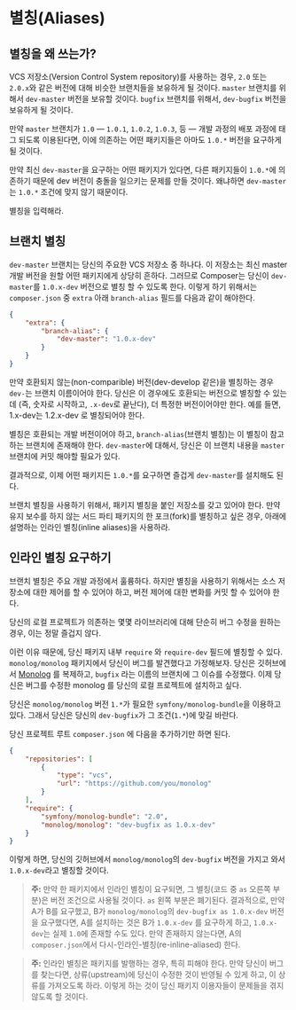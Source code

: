 <!--
    tagline: Alias branch names to versions
-->

# 별칭(Aliases)

## 별칭을 왜 쓰는가?

VCS 저장소(Version Control System repository)를 사용하는 경우, `2.0` 또는 `2.0.x`와 같은 버전에
대해 비슷한 브랜치들을 보유하게 될 것이다. `master` 브랜치를 위해서 `dev-master` 버전을 보유할
것이다. `bugfix` 브랜치를 위해서, `dev-bugfix` 버전을 보유하게 될 것이다.

만약 `master` 브랜치가 `1.0` ― `1.0.1`, `1.0.2`, `1.0.3`, 등 ― 개발 과정의 배포 과정에
태그 되도록 이용된다면, 이에 의존하는 어떤 패키지들은 아마도 `1.0.*` 버전을 요구하게 될 것이다.

만약 최신 `dev-master`을 요구하는 어떤 패키지가 있다면, 다른 패키지들이 `1.0.*`에 의존하기 때문에
dev 버전이 충돌을 일으키는 문제를 만들 것이다. 왜냐하면 `dev-master`는 `1.0.*` 조건에 맞지 않기
때문이다.

별칭을 입력해라.

## 브랜치 별칭

`dev-master` 브랜치는 당신의 주요한 VCS 저장소 중 하나다. 이 저장소는 최신 master 개발 버전을 원할
어떤 패키지에게 상당히 흔하다. 그러므로 Composer는 당신이 `dev-master`를 `1.0.x-dev` 버전으로 별칭
할 수 있도록 한다. 이렇게 하기 위해서는 `composer.json` 중 `extra` 아래 `branch-alias` 필드를
다음과 같이 해야한다.

```json
{
    "extra": {
        "branch-alias": {
            "dev-master": "1.0.x-dev"
        }
    }
}
```

만약 호환되지 않는(non-comparible) 버전(dev-develop 같은)을 별칭하는 경우 `dev-`는
브랜치 이름이어야 한다. 당신은 이 경우에도 호환되는 버전으로 별칭할 수 있는데
(즉, 숫자로 시작하고, `.x-dev`로 끝난다), 더 특정한 버전이어야만 한다.
예를 들면, 1.x-dev는 1.2.x-dev 로 별칭되어야 한다.

별칭은 호환되는 개발 버전이어야 하고, `branch-alias`(브랜치 별칭)는 이 별칭이 참고하는
브랜치에 존재해야 한다. `dev-master`에 대해서, 당신은 이 브랜치 내용을 `master` 브랜치에
커밋 해야할 필요가 있다.

결과적으로, 이제 어떤 패키지든 `1.0.*`를 요구하면 즐겁게 `dev-master`를 설치해도 된다.

브랜치 별칭을 사용하기 위해서, 패키지 별칭을 붙인 저장소를 갖고 있어야 한다. 만약
유지 보수를 하지 않는 서드 파티 패키지의 한 포크(fork)를 별칭하고 싶은 경우, 아래에
설명하는 인라인 별칭(inline aliases)을 사용하라.

## 인라인 별칭 요구하기

브랜치 별칭은 주요 개발 과정에서 훌륭하다. 하지만 별칭을 사용하기 위해서는
소스 저장소에 대한 제어를 할 수 있어야 하고, 버전 제어에 대한 변화를 커밋
할 수 있어야 한다.

당신의 로컬 프로젝트가 의존하는 몇몇 라이브러리에 대해 단순히 버그 수정을
원하는 경우, 이는 정말 즐겁지 않다.

이런 이유 때문에, 당신 패키지 내부 `require` 와 `require-dev` 필드에 별칭할 수
있다. `monolog/monolog` 패키지에서 당신이 버그를 발견했다고 가정해보자. 당신은
깃허브에서 [Monolog](https://github.com/Seldaek/monolog) 를 복제하고, `bugfix`
라는 이름의 브랜치에 그 이슈를 수정했다. 이제 당신은 버그를 수정한 monolog 를
당신의 로컬 프로젝트에 설치하고 싶다.

당신은 `monolog/monolog` 버전 `1.*`가 필요한 `symfony/monolog-bundle`을 이용하고
있다. 그래서 당신은 당신의 `dev-bugfix`가 그 조건(`1.*`)에 맞길 바란다.

당신 프로젝트 루트 `composer.json` 에 다음을 추가하기만 하면 된다.

```json
{
    "repositories": [
        {
            "type": "vcs",
            "url": "https://github.com/you/monolog"
        }
    ],
    "require": {
        "symfony/monolog-bundle": "2.0",
        "monolog/monolog": "dev-bugfix as 1.0.x-dev"
    }
}
```

이렇게 하면, 당신의 깃허브에서 `monolog/monolog`의 `dev-bugfix` 버전을 가지고 와서
`1.0.x-dev`라고 별칭할 것이다.

> **주:** 만약 한 패키지에서 인라인 별칭이 요구되면, 그 별칭(코드 중 `as`
> 오른쪽 부분)은 버전 조건으로 사용될 것이다. `as` 왼쪽 부분은 폐기된다.
> 결과적으로, 만약 A가 B를 요구했고, B가 `monolog/monolog`의
> `dev-bugfix as 1.0.x-dev` 버전을 요구했다면, A를 설치하는 것은 B가 `1.0.x-dev`
> 를 요구하게 하고, `1.0.x-dev`는 실제 `1.0`에 존재할 수도 있다.
> 만약 존재하지 않는다면, A의 `composer.json`에서 다시-인라인-별칭(re-inline-aliased)
> 한다.

> **주:** 인라인 별칭은 패키지를 발행하는 경우, 특히 피해야 한다.
> 만약 당신이 버그를 찾는다면, 상류(upstream)에 당신이 수정한 것이 반영될 수 있게 하고,
> 이 상류를 가져오도록 하라. 이렇게 하는 것이 당신 패키지 이용자들이
> 문제들을 겪지 않도록 할 것이다.
